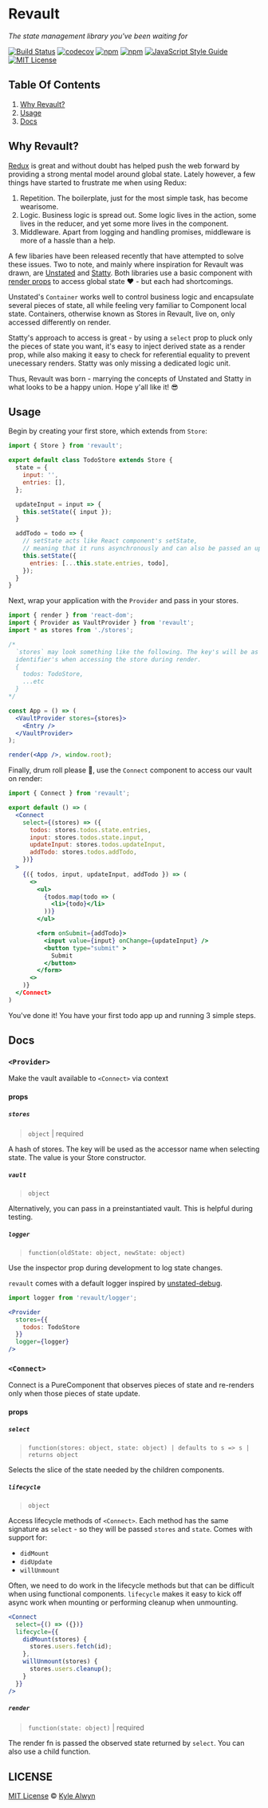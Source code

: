 # Revault
_The state management library you've been waiting for_

[![Build Status](https://travis-ci.org/sappira-inc/revault.svg?branch=master)](https://travis-ci.org/sappira-inc/revault) [![codecov](https://codecov.io/gh/sappira-inc/revault/branch/master/graph/badge.svg)](https://codecov.io/gh/sappira-inc/revault)
[![npm](https://img.shields.io/npm/v/revault.svg)](https://www.npmjs.com/package/revault)
[![npm](https://img.shields.io/npm/dm/revault.svg)](https://npm-stat.com/charts.html?package=revault&from=2017-05-19)
[![JavaScript Style Guide](https://img.shields.io/badge/code%20style-prettier-brightgreen.svg)](http://standardjs.com/)
[![MIT License](https://img.shields.io/npm/l/revault.svg?style=flat-square)](https://github.com/kylealwyn/revault/blob/master/LICENSE)

## Table Of Contents
1. [Why Revault?](#why-revault)
2. [Usage](#usage)
3. [Docs](#docs)

## Why Revault?
[Redux](https://github.com/reactjs/redux) is great and without doubt has helped push the web forward by providing a strong mental model around global state. Lately however, a few things have started to frustrate me when using Redux:

1. Repetition. The boilerplate, just for the most simple task, has become wearisome.
1. Logic. Business logic is spread out. Some logic lives in the action, some lives in the reducer, and yet some more lives in the component.
1. Middleware. Apart from logging and handling promises, middleware is more of a hassle than a help.

A few libaries have been released recently that have attempted to solve these issues. Two to note, and mainly where inspiration for Revault was drawn, are [Unstated](https://github.com/jamiebuilds/unstated) and [Statty](https://github.com/vesparny/statty). Both libraries use a basic component with [render props](https://reactjs.org/docs/render-props.html) to access global state ❤️ - but each had shortcomings.

Unstated's `Container` works well to control business logic and encapsulate several pieces of state, all while feeling very familiar to Component local state. Containers, otherwise known as Stores in Revault, live on, only accessed differently on render.

Statty's approach to access is great - by using a `select` prop to pluck only the pieces of state you want, it's easy to inject derived state as a render prop, while also making it easy to check for referential equality to prevent unecessary renders. Statty was only missing a dedicated logic unit.

Thus, Revault was born - marrying the concepts of Unstated and Statty in what looks to be a happy union. Hope y'all like it! 😎

## Usage

Begin by creating your first store, which extends from `Store`:

```js
import { Store } from 'revault';

export default class TodoStore extends Store {
  state = {
    input: '',
    entries: [],
  };

  updateInput = input => {
    this.setState({ input });
  }

  addTodo = todo => {
    // setState acts like React component's setState,
    // meaning that it runs asynchronously and can also be passed an updater function.
    this.setState({
      entries: [...this.state.entries, todo],
    });
  }
}
```

Next, wrap your application with the `Provider` and pass in your stores.

```jsx
import { render } from 'react-dom';
import { Provider as VaultProvider } from 'revault';
import * as stores from './stores';

/*
  `stores` may look something like the following. The key's will be as
  identifier's when accessing the store during render.
  {
    todos: TodoStore,
    ...etc
  }
*/

const App = () => (
  <VaultProvider stores={stores}>
    <Entry />
  </VaultProvider>
);

render(<App />, window.root);
```

Finally, drum roll please 🥁, use the `Connect` component to access our vault on render:

```jsx
import { Connect } from 'revault';

export default () => (
  <Connect
    select={(stores) => ({
      todos: stores.todos.state.entries,
      input: stores.todos.state.input,
      updateInput: stores.todos.updateInput,
      addTodo: stores.todos.addTodo,
    })}
  >
    {({ todos, input, updateInput, addTodo }) => (
      <>
        <ul>
          {todos.map(todo => (
            <li>{todo}</li>
          ))}
        </ul>

        <form onSubmit={addTodo}>
          <input value={input} onChange={updateInput} />
          <button type="submit" >
            Submit
          </button>
        </form>
      <>
    )}
  </Connect>
)
```

You've done it! You have your first todo app up and running 3 simple steps.

## Docs

### `<Provider>`

Make the vault available to `<Connect>` via context

#### props

##### `stores`

> `object` | required

A hash of stores. The key will be used as the accessor name when selecting state. The value is your Store constructor.

##### `vault`

> `object`

Alternatively, you can pass in a preinstantiated vault. This is helpful during testing.

##### `logger`

> `function(oldState: object, newState: object)`

Use the inspector prop during development to log state changes.

`revault` comes with a default logger inspired by [unstated-debug](https://github.com/sindresorhus/unstated-debug).

```jsx
import logger from 'revault/logger';

<Provider
  stores={{
    todos: TodoStore
  }}
  logger={logger}
/>
```

### `<Connect>`

Connect is a PureComponent that observes pieces of state and re-renders only when those pieces of state update.

#### props

##### `select`

> `function(stores: object, state: object) | defaults to s => s | returns object`

Selects the slice of the state needed by the children components.

##### `lifecycle`

> `object`

Access lifecycle methods of `<Connect>`. Each method has the same signature as `select` - so they will be passed `stores` and `state`. Comes with support for:
- `didMount`
- `didUpdate`
- `willUnmount`

Often, we need to do work in the lifecycle methods but that can be difficult when using functional components. `lifecycle` makes it easy to kick off async work when mounting or performing cleanup when unmounting.

```jsx
<Connect
  select={() => ({})}
  lifecycle={{
    didMount(stores) {
      stores.users.fetch(id);
    },
    willUnmount(stores) {
      stores.users.cleanup();
    }
  }}
/>
```

##### `render`

> `function(state: object)` | required

The render fn is passed the observed state returned by `select`. You can also use a child function.

## LICENSE
[MIT License](LICENSE) © [Kyle Alwyn](kylealwyn.com)
